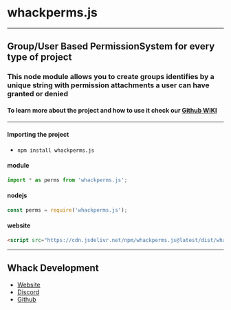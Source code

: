 # whackperms.js

---

## Group/User Based PermissionSystem for every type of project

### This node module allows you to create groups identifies by a unique string with permission attachments a user can have granted or denied

#### To learn more about the project and how to use it check our [Github WIKI](https://github.com/WhackDevelopment/whackperms.js/wiki)

---

#### Importing the project

-   `npm install whackperms.js`

#### module

```js
import * as perms from 'whackperms.js';
```

#### nodejs

```js
const perms = require('whackperms.js');
```

#### website

```html
<script src="https://cdn.jsdelivr.net/npm/whackperms.js@latest/dist/whackperms.min.js"></script>
```

---

## Whack Development

-   [Website](https://whackdevelopment.com/)
-   [Discord](https://whackdevelopment.com/discord)
-   [Github](https://whackdevelopment.com/github)
